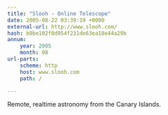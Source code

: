 ```yaml
---
title: "Slooh - Online Telescope"
date: 2005-08-22 03:39:19 +0000
external-url: http://www.slooh.com/
hash: b0be102f0d954f231de63ea18e44a29b
annum:
    year: 2005
    month: 08
url-parts:
    scheme: http
    host: www.slooh.com
    path: /

---
```


Remote, realtime astronomy from the Canary Islands.
